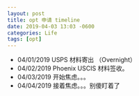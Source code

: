 ```yaml
---
layout: post
title: opt 申请 timeline
date: 2019-04-03 13:03 -0600
categories: Life
tags: [opt]
---
```


- 04/01/2019 USPS 材料寄出 （Overnight）
- 04/02/2019 Phoenix USCIS 材料签收。
- 04/03/2019 开始焦虑。。。
- 04/04/2019 接着焦虑。。。别傻盯着了
